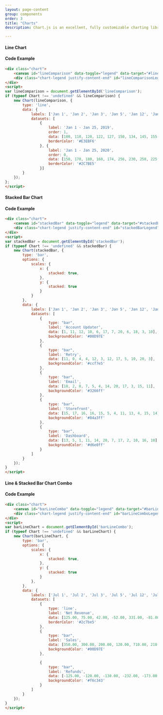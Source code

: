 ```yaml
---
layout: page-content
group: components
order: 3
title: "Charts"
description: Chart.js is an excellent, fully customizable charting library bundled with a custom theme and styling. See <a href="https://www.chartjs.org/" target="_blank">Chart.js</a> for deep reference on chart integration.

---
```

<div class="mb-5">
    <div class="card">
        <div class="card-header">
        <div>
            <h4 class="card-header-title">
            Line Chart
            </h4>
        </div>
        <div>
            </div>
        </div>
        <div class="card-body">
            <div class="chart">
                <canvas id="lineComparison" data-toggle="legend" data-target="#lineComparisonLegend"></canvas>
                <div class="chart-legend justify-content-end" id="lineComparisonLegend"></div>
            </div>
        </div>
        <div class="card-body">
            <h4>Code Example</h4>
<div markdown="1">

```html
<div class="chart">
    <canvas id="lineComparison" data-toggle="legend" data-target="#lineComparisonLegend"></canvas>
    <div class="chart-legend justify-content-end" id="lineComparisonLegend"></div>
</div>
<script>
var lineComparison = document.getElementById('lineComparison');
if (typeof Chart !== 'undefined' && lineComparison) {
    new Chart(lineComparison, {
        type: 'line',
        data: {
            labels: ['Jan 1', 'Jan 2', 'Jan 3', 'Jan 5', 'Jan 12', 'Jan 15', 'Jan 18', 'Jan 20', 'Jan 21', 'Jan 22', 'Jan 23', 'Jan 25'],
            datasets: [
                {
                    label: 'Jan 1 - Jan 25, 2019',
                    order: 1,
                    data: [100, 110, 120, 122, 127, 150, 134, 145, 155, 130, 155, 145],
                    borderColor: '#E3EBF6'
                }, {
                    label: 'Jan 1 - Jan 25, 2020',
                    order: 0,
                    data: [150, 170, 180, 160, 174, 256, 230, 250, 225, 234, 240, 240],
                    borderColor: '#2C7BE5'
                }]
        }
    });
};
</script>
```
</div>
        </div>
    </div>
</div>



<div class="mb-5">
    <div class="card">
        <div class="card-header">
        <div>
            <h4 class="card-header-title">
            Stacked Bar Chart
            </h4>
        </div>
        <div>
            </div>
        </div>
        <div class="">
            <div class="chart">
                <canvas id="stackedBar" data-toggle="legend" data-target="#stackedBarLegend"></canvas>
                <div class="chart-legend justify-content-end" id="stackedBarLegend"></div>
            </div>
        </div>
        <div class="card-body">
            <h4>Code Example</h4>

<div markdown="1">

```html
<div class="chart">
    <canvas id="stackedBar" data-toggle="legend" data-target="#stackedBarLegend"></canvas>
    <div class="chart-legend justify-content-end" id="stackedBarLegend"></div>
</div>
<script>
var stackedBar = document.getElementById('stackedBar');
if (typeof Chart !== 'undefined' && stackedBar) {
    new Chart(stackedBar, {
        type: 'bar',
        options: {
            scales: {
                x: {
                    stacked: true,
                },
                y: {
                    stacked: true
                }
            }
        },
        data: {
            labels: ['Jan 1', 'Jan 2', 'Jan 3', 'Jan 5', 'Jan 12', 'Jan 15', 'Jan 18', 'Jan 20', 'Jan 21', 'Jan 22', 'Jan 23', 'Jan 25'],
            datasets: [
                {
                    type: "bar",
                    label: 'Account Updater',
                    data: [1, 11, 12, 10, 6, 17, 7, 20, 6, 18, 3, 10],
                    backgroundColor: '#00D97E'
                },
                {
                    type: "bar",
                    label: 'Retry',
                    data: [11, 0, 4, 4, 12, 3, 12, 17, 5, 10, 20, 3],
                    backgroundColor: '#ccf7e5'
                },
                {
                    type: "bar",
                    label: 'Email',
                    data: [18, 2, 8, 7, 5, 4, 14, 20, 17, 3, 15, 11],
                    backgroundColor: '#3266ff'
                },
                {
                    type: "bar",
                    label: 'Storefront',
                    data: [15, 17, 16, 16, 15, 5, 4, 11, 13, 4, 15, 14],
                    backgroundColor: '#84a3ff'
                },
                {
                    type: "bar",
                    label: 'Dashboard',
                    data: [13, 5, 1, 11, 14, 20, 7, 17, 2, 10, 16, 10],
                    backgroundColor: '#d6e0ff'
                }
            ]
        }
    });
}
</script>
```
</div>
        </div>
    </div>
</div>

<div class=" mb-5">
<div class="card">
<div class="card-header">
  <div>
    <h4 class="card-header-title">
      Line & Stacked Bar Chart Combo
    </h4>
  </div>
   <div>
    </div>
</div>
<div class="card-body">
    <div class="chart">
        <canvas id="barLineCombo" data-toggle="legend" data-target="#barLineComboLegend"></canvas>
        <div class="chart-legend justify-content-end" id="barLineComboLegend"></div>
    </div>
</div>
        <div class="card-body">
            <h4>Code Example</h4>

<div markdown="1">

```html
<div class="chart">
    <canvas id="barLineCombo" data-toggle="legend" data-target="#barLineCombo"></canvas>
    <div class="chart-legend justify-content-end" id="barLineComboLegend"></div>
</div>
<script>
var barLineChart = document.getElementById('barLineCombo');
if (typeof Chart !== 'undefined' && barLineChart) {
    new Chart(barLineChart, {
        type: 'bar',
        options: {
            scales: {
                x: {
                    stacked: true,
                },
                y: {
                    stacked: true
                }
            },
        },
        data: {
            labels: ['Jul 1', 'Jul 2', 'Jul 3', 'Jul 5', 'Jul 12', 'Jul 15', 'Jul 18', 'Jul 20', 'Jul 21', 'Jul 22', 'Jul 23', 'Jul 25', 'Jul 27', 'Jul 29', 'Jul 31'],
            datasets: [
                {
                    type: 'line',
                    label: 'Net Revenue',
                    data: [125.00, 75.00, 42.00, -52.00, 331.00, -81.00, -28.00, -33.00, 9.00, 43.00, 0.00, 63.00, 125.00, 75.00, 42.00],
                    borderColor: '#2c7be5'
                },
                {
                    type: "bar",
                    label: 'Sales',
                    data: [350.00, 300.00, 200.00, 120.00, 710.00, 210.00, 148.00, 136.00, 198.00, 163.00, 210.00, 232.00, 350.00, 300.00, 200.00],
                    backgroundColor: '#00D97E'
                },

                {
                    type: "bar",
                    label: 'Refunds',
                    data: [-125.00, -120.00, -130.00, -232.00, -173.00, -363.00, -332.00, -232.00, -165.00, -126.00, -230.00, -133.00, -125.00, -120.00, -130.00],
                    backgroundColor: '#f6c343'
                }
            ]
        }
    });
}
</script>
```
</div>
        </div>
</div>
</div>
